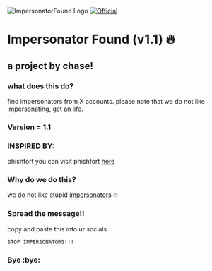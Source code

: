 ![ImpersonatorFound Logo](https://i.ibb.co/1MGpCrz/Untitled-1.png)
[![Official](https://github.com/prometheus-lua/Prometheus/actions/workflows/Test.yml/badge.svg)](https://i.ibb.co/1MGpCrz/Untitled-1.png)


# Impersonator Found (v1.1) :fire:
## a project by chase!
### what does this do?
find impersonators from X accounts.
please note that we do not like impersonating, get an life.
### Version = 1.1
### INSPIRED BY:
phishfort
you can visit phishfort [here](https://github.com/phishfort/phishfort-lists)
### Why do we do this?
we do not like stupid [impersonators](https://norefs.com/impersonator.info.com) :fire:
### Spread the message!!
copy and paste this into ur socials
```batch
STOP IMPERSONATORS!!!
```
### Bye :bye:
